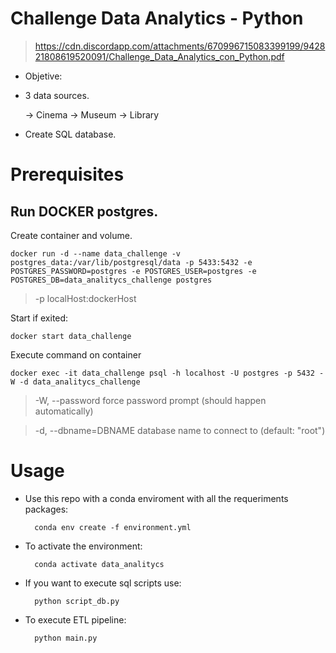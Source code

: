 # Challenge Data Analytics - Python 
> https://cdn.discordapp.com/attachments/670996715083399199/942821808619520091/Challenge_Data_Analytics_con_Python.pdf

- Objetive:

* 3 data sources.

    -> Cinema
    -> Museum
    -> Library

* Create SQL database.


# Prerequisites 


## Run DOCKER postgres.

Create container and volume.

    docker run -d --name data_challenge -v postgres_data:/var/lib/postgresql/data -p 5433:5432 -e POSTGRES_PASSWORD=postgres -e POSTGRES_USER=postgres -e POSTGRES_DB=data_analitycs_challenge postgres

>-p localHost:dockerHost

Start if exited:

    docker start data_challenge

Execute command on container

    docker exec -it data_challenge psql -h localhost -U postgres -p 5432 -W -d data_analitycs_challenge

> -W, --password           force password prompt (should happen automatically)

> -d, --dbname=DBNAME      database name to connect to (default: "root")


# Usage

* Use this repo with a conda enviroment with all the requeriments packages:

        conda env create -f environment.yml
    
* To activate the environment:
    
        conda activate data_analitycs

* If you want to execute sql scripts use:

        python script_db.py
    
* To execute ETL pipeline:

        python main.py
    
    

